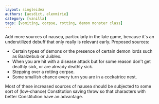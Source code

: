 ```yaml
---
layout: singleidea
authors: [aosdict, elenmirie]
category: [vanilla]
tags: [vomiting, corpse, rotting, demon monster class]
---
```

Add more sources of nausea, particularly in the late game, because it's an underutilized debuff that only really is relevant early. Proposed sources:
* Certain types of demons or the presence of certain demon lords such as Baalzebub or Juiblex.
* When you are hit with a disease attack but for some reason don't get deathly sick, or are already deathly sick.
* Stepping over a rotting corpse.
* Some smallish chance every turn you are in a cockatrice nest.

Most of these increased sources of nausea should be subjected to some sort of (low-chance) Constitution saving throw so that characters with better Constitution have an advantage.
